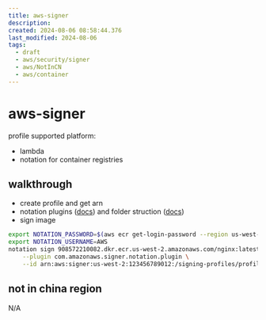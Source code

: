 ```yaml
---
title: aws-signer
description: 
created: 2024-08-06 08:58:44.376
last_modified: 2024-08-06
tags:
  - draft
  - aws/security/signer
  - aws/NotInCN
  - aws/container
---
```


# aws-signer

profile supported platform: 
- lambda
- notation for container registries

## walkthrough
- create profile and get arn
- notation plugins ([docs](https://docs.aws.amazon.com/signer/latest/developerguide/image-signing-prerequisites.html)) and folder struction ([docs](https://notaryproject.dev/docs/user-guides/how-to/directory-structure/))
- sign image
```sh
export NOTATION_PASSWORD=$(aws ecr get-login-password --region us-west-2)
export NOTATION_USERNAME=AWS
notation sign 908572210082.dkr.ecr.us-west-2.amazonaws.com/nginx:latest \
    --plugin com.amazonaws.signer.notation.plugin \
    --id arn:aws:signer:us-west-2:123456789012:/signing-profiles/profile1
```






## not in china region
N/A






